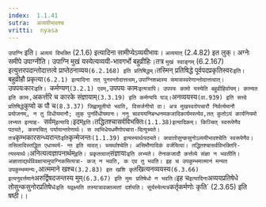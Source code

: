 ```yaml
---
index:  1.1.41
sutra:  अव्ययीभावश्च
vritti:  nyasa
---
```


`उपाग्नि` इति। `अव्ययं विभक्ति` (2.1.6) इत्यादिना सामीप्येऽव्ययीभावः।
`अव्ययात्` (2.4.82) इत लुक्। अग्नेः समीपे उपाग्नीति। उपाग्नि मुखं यस्येत्यव्ययी-भावगर्भो बहुव्रीहिः।तत्र `मुखं स्वाङ्गम्` (6.2.167) इत्युत्तरपदान्तोदात्तत्वे
प्राप्तेठनाव्यय` (6.2.168) इति प्रतिषिद्धम्। `तस्मिन् प्रतिषिद्धे पूर्वपदप्रकृतिस्वरः` इति। `बहुव्रीहौ प्रकृत्या` (6.2.1) इत्यादिना तत् पुनरन्तोदात्तत्वम्,उपाग्निशब्दस्य समासस्वरेणान्तोदात्तत्वात्। `उपपयःकारः`इति। `कर्मण्यण्` (3.2.1) एवम्,
`उपपयः कामः` इत्यत्रापि। उपपयः कामो यस्येति बहुव्रीहिर्वायम्। काम्यत इति कामः, `अकर्त्तरि च कारके संज्ञायाम्` (3.3.19) इति कर्मण्यपि घञ्। `अनव्ययस्य` (वा.939) इति सत्त्वे प्रतिषिद्धे `कुप्वो क पौ च`(8.3.37) जिह्वामूलीयो भवति, विसर्जनीयो वा। अत्र मुखस्वरोपचारौ निर्वर्त्यमानौ प्रयोजनम्, न तु विधीयमानौ; लुक् पुनर्विधीयमानः। ननु चावययनिबन्धनमकजादिकार्यमस्त्येव,तत् कुतोऽयं कार्यनियमो लभ्यत इत्याह-
`सर्वम्` इत्यादि। `इदम्` इति। `तद्धितश्चासर्वविभक्तिः` (1.1.38)इत्यादिकम्।
किञ्चित् स्वरूपेणैव पठ्यते, कस्यचित् पर्यायान्तरेणार्थः। स त्वभिधेयधर्मेणोपचारा-दित्युच्यते। तत्र `कृम्भकारसन्ध्यरान्तः` इति `कृन्मेजन्तः` (1.1.39) इत्यस्यार्थःपठ्यते। क्त्वातोसुन्कसुनोऽव्ययीभावश्चेति स्वरूपेणैव। तसिलादिस्तद्धित एधाच्पर्य-
न्त इति यावत्। च्व्यर्थाश्चेति। असिमौणादिकं वर्जयित्वा। तद्धितश्चासर्वविभक्तिरि-
त्यस्यार्थः। `अनित्यत्वज्ञापनार्थम्` इति। प्रकृतत्वात् `संज्ञायाः` इति लभ्यते।
तेनाकजादौ कर्त्तव्ये संज्ञा न भवतीति। अज्ञाताद्यर्थविवक्षायामुपाग्निकमित्यत्रा-
कज् न भवति, क एव तु भवति। इह च उपकुम्भमात्मानं मन्यत उपकुम्भम्मन्यः,
`आत्ममाने खश्च` (3.2.83) इत खशि कृते `खित्यनव्ययस्य` (6.3.66)
इत्यनुवर्त्तमाने `अरुर्द्विषदजन्तस्य मुम्` (6.3.67) इति मुमः प्रतिषेधो न भवति। `इह च` इत्यादिना `अव्ययप्रतिषेधे तोसुन्कसुनोरप्रतिषेधः` इति यद्वक्ष्यति तस्यात्रावक्तव्यतां दर्शयति। सूर्यस्येत्यत्र `कर्तृकर्मणोः कृति` (2.3.65) इति षष्ठी।।

